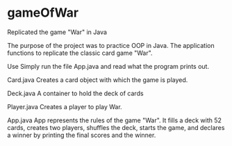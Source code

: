 # gameOfWar
Replicated the game "War" in Java

The purpose of the project was to practice OOP in Java. The application functions to replicate the classic card game "War".


Use
Simply run the file App.java and read what the program prints out.


Card.java
Creates a card object with which the game is played.


Deck.java
A container to hold the deck of cards


Player.java
Creates a player to play War.


App.java
App represents the rules of the game "War". It fills a deck with 52 cards, creates two players, shuffles the deck,
starts the game, and declares a winner by printing the final scores and the winner.
